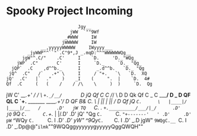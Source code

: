 # Spooky Project Incoming

                               Jgy__                        
                            jWW  `""9Wf
                          _#WWW     IW
                         jWWWWW     IW
                 __,yyyyyWWWWW     IWyyyy___
            _jyWWP"^``"`.C"9*,J _.mqD:^^"WWWWWWQg__
          jgW"^.C/"    .C'     I    `D.     'D._"WQg_
        jWP` .C"       C'      I     `D._     `D._ "Qg_
      jQP`  .C    ,d^^b._      I      _.d^^b.   `D._ "Qg
     jQ^  .C"   /`   .+" \     I     / "+.   `\   `D.  XQ
    jQ'  .C'   |`  ."    )    _I    (     ".  |    `D.  4#
    Qf  .C     (   (    /    / /\    \     )  )     `D.  Qg
   jW   C'      \__\_.+'    / /  \    `+._/__/       `D  jQ
   Qf   C         C        /_/    \         D         D   Qk
   Qf   C      _  C        \_\____/         D  _      D   QF
   QL   C      \`+.__     _______     ______.+'/      D   QF
   B&   C.      \   \|    ||     |    ||      /       D   Qf
   jQ   `C.      \   |____|/     |____|/__   /      .D'   jW
    TQ   `C.      \._   `+.__________/___/|_/      .D'   jQ`
     9Q   `C.      C.`+._           |   |/.D'     .D'   jQ'
      "Qg  `C.     `C.   `"+-------'   ' .D'     .D'   pW`
       ^WQy `C.     `C.        I        .D'    _.D' yW"
         ^9Qy_`C.    `C.       I       .D'   _.D jgW"
            `9WQgC.__ `C.      I      .D'  _.Dp@@"`
           ilmk `""9WQQggyyyyyygyyyyyQggQWQH""

